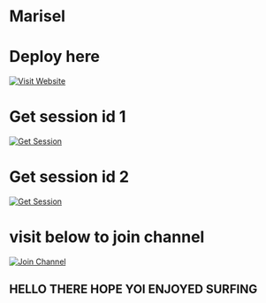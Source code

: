 # Marisel
# Deploy here
[![Visit Website](https://img.shields.io/badge/Deploy-000000?style=for-the-badge&logo=Mercedes)](https://deploying-green.vercel.app/)

# Get session id 1
[![Get Session](https://img.shields.io/badge/Get_Session-00BFFF?style=for-the-badge)](https://session-v35f.onrender.com/)

# Get session id 2
[![Get Session](https://img.shields.io/badge/Get_Session-00BFFF?style=for-the-badge)](https://ket-cjpg.onrender.com/)


# visit below to join channel

[![Join Channel](https://img.shields.io/badge/Join_Channel-25D366?style=for-the-badge&logo=whatsapp)](https://whatsapp.com/channel/0029Vajvy2kEwEjwAKP4SI0x)




## HELLO THERE HOPE YOI ENJOYED SURFING

